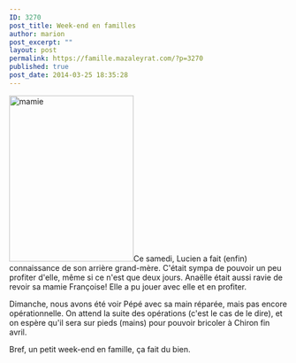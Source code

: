 ```yaml
---
ID: 3270
post_title: Week-end en familles
author: marion
post_excerpt: ""
layout: post
permalink: https://famille.mazaleyrat.com/?p=3270
published: true
post_date: 2014-03-25 18:35:28
---
```

<a href="http://famille.mazaleyrat.com/wp-content/uploads/2014/03/mamie.jpg"><img class="alignleft size-medium wp-image-3272" alt="mamie" src="http://famille.mazaleyrat.com/wp-content/uploads/2014/03/mamie-225x300.jpg" width="225" height="300" /></a>Ce samedi, Lucien a fait (enfin) connaissance de son arrière grand-mère. C'était sympa de pouvoir un peu profiter d'elle, même si ce n'est que deux jours. Anaëlle était aussi ravie de revoir sa mamie Françoise! Elle a pu jouer avec elle et en profiter.

Dimanche, nous avons été voir Pépé avec sa main réparée, mais pas encore opérationnelle. On attend la suite des opérations (c'est le cas de le dire), et on espère qu'il sera sur pieds (mains) pour pouvoir bricoler à Chiron fin avril.

Bref, un petit week-end en famille, ça fait du bien.